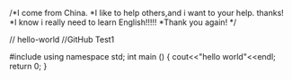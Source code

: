 
/*I come from China.
*I like to help others,and i want to your help. thanks!
*I know i really need to learn English!!!!!
*Thank you again!
*/

// hello-world
//GitHub Test1

#include <iostream>
using namespace std;
int main () 
{
   cout<<"hello world"<<endl;
   return 0;
}
